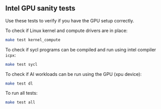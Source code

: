## Intel GPU sanity tests

Use these tests to verify if you have the GPU setup correctly.

To check if Linux kernel and compute drivers are in place:

```bash
make test kernel_compute
```

To check if sycl programs can be compiled and run using intel compiler `icpx`:

```bash
make test sycl
```

To check if AI workloads can be run using the GPU (xpu device):

```bash
make test dl
```

To run all tests:

```bash
make test all
```

